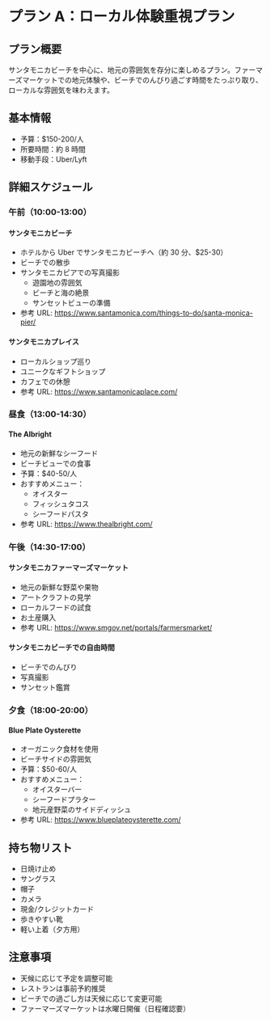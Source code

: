# プラン A：ローカル体験重視プラン

## プラン概要

サンタモニカビーチを中心に、地元の雰囲気を存分に楽しめるプラン。ファーマーズマーケットでの地元体験や、ビーチでのんびり過ごす時間をたっぷり取り、ローカルな雰囲気を味わえます。

## 基本情報

- 予算：$150-200/人
- 所要時間：約 8 時間
- 移動手段：Uber/Lyft

## 詳細スケジュール

### 午前（10:00-13:00）

#### サンタモニカビーチ

- ホテルから Uber でサンタモニカビーチへ（約 30 分、$25-30）
- ビーチでの散歩
- サンタモニカピアでの写真撮影
  - 遊園地の雰囲気
  - ビーチと海の絶景
  - サンセットビューの準備
- 参考 URL: https://www.santamonica.com/things-to-do/santa-monica-pier/

#### サンタモニカプレイス

- ローカルショップ巡り
- ユニークなギフトショップ
- カフェでの休憩
- 参考 URL: https://www.santamonicaplace.com/

### 昼食（13:00-14:30）

#### The Albright

- 地元の新鮮なシーフード
- ビーチビューでの食事
- 予算：$40-50/人
- おすすめメニュー：
  - オイスター
  - フィッシュタコス
  - シーフードパスタ
- 参考 URL: https://www.thealbright.com/

### 午後（14:30-17:00）

#### サンタモニカファーマーズマーケット

- 地元の新鮮な野菜や果物
- アートクラフトの見学
- ローカルフードの試食
- お土産購入
- 参考 URL: https://www.smgov.net/portals/farmersmarket/

#### サンタモニカビーチでの自由時間

- ビーチでのんびり
- 写真撮影
- サンセット鑑賞

### 夕食（18:00-20:00）

#### Blue Plate Oysterette

- オーガニック食材を使用
- ビーチサイドの雰囲気
- 予算：$50-60/人
- おすすめメニュー：
  - オイスターバー
  - シーフードプラター
  - 地元産野菜のサイドディッシュ
- 参考 URL: https://www.blueplateoysterette.com/

## 持ち物リスト

- 日焼け止め
- サングラス
- 帽子
- カメラ
- 現金/クレジットカード
- 歩きやすい靴
- 軽い上着（夕方用）

## 注意事項

- 天候に応じて予定を調整可能
- レストランは事前予約推奨
- ビーチでの過ごし方は天候に応じて変更可能
- ファーマーズマーケットは水曜日開催（日程確認要）
